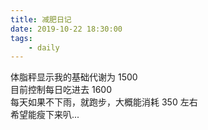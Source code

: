 ```yaml
---
title: 减肥日记
date: 2019-10-22 18:30:00
tags: 
    - daily
---
```


体脂秤显示我的基础代谢为 1500   
目前控制每日吃进去 1600  
每天如果不下雨，就跑步，大概能消耗 350 左右  
希望能瘦下来叭...